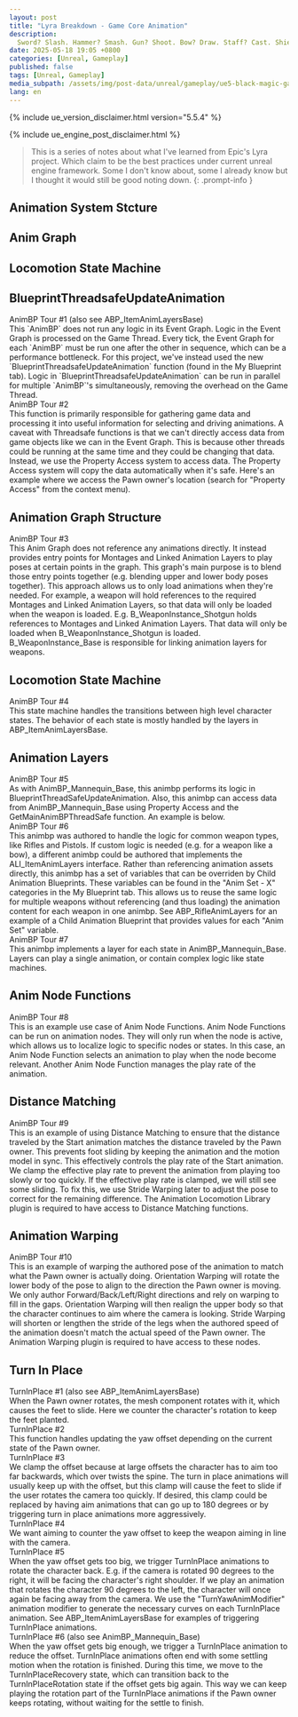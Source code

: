 ```yaml
---
layout: post
title: "Lyra Breakdown - Game Core Animation"
description:
  Sword? Slash. Hammer? Smash. Gun? Shoot. Bow? Draw. Staff? Cast. Shield? Block. Fist? Punch. Foot? Kick. Intuitive and simple, what's the problem? Well we need to program it, no, not 7 if-swtiches in Character class, we don't do that anymore.
date: 2025-05-18 19:05 +0800
categories: [Unreal, Gameplay]
published: false
tags: [Unreal, Gameplay]
media_subpath: /assets/img/post-data/unreal/gameplay/ue5-black-magic-game-core-audio/
lang: en
---
```


{% include ue_version_disclaimer.html version="5.5.4" %}

{% include ue_engine_post_disclaimer.html %}

> This is a series of notes about what I've learned from Epic's Lyra project. Which claim to be the best practices under current unreal engine framework. Some I don't know about, some I already know but I thought it would still be good noting down.
{: .prompt-info }

## Animation System Stcture

## Anim Graph

## Locomotion State Machine

## BlueprintThreadsafeUpdateAnimation

<div class="box-info" markdown="1">
<div class="title"> AnimBP Tour #1  (also see ABP_ItemAnimLayersBase) </div>
This `AnimBP` does not run any logic in its Event Graph.
Logic in the Event Graph is processed on the Game Thread. Every tick, the Event Graph for each `AnimBP` must be run one after the other in sequence, which can be a performance bottleneck.
For this project, we've instead used the new `BlueprintThreadsafeUpdateAnimation` function (found in the My Blueprint tab). Logic in `BlueprintThreadsafeUpdateAnimation` can be run in parallel for multiple `AnimBP`'s simultaneously, removing the overhead on the Game Thread.
</div>

<div class="box-info" markdown="1">
<div class="title"> AnimBP Tour #2</div>
This function is primarily responsible for gathering game data and processing it into useful information for selecting and driving animations.
A caveat with Threadsafe functions is that we can't directly access data from game objects like we can in the Event Graph. This is because other threads could be running at the same time and they could be changing that data. Instead, we use the Property Access system to access data. The Property Access system will copy the data automatically when it's safe.
Here's an example where we access the Pawn owner's location (search for "Property Access" from the context menu).
</div>

## Animation Graph Structure

<div class="box-info" markdown="1">
<div class="title"> AnimBP Tour #3</div>
This Anim Graph does not reference any animations directly. It instead provides entry points for Montages and Linked Animation Layers to play poses at certain points in the graph. This graph's main purpose is to blend those entry points together (e.g. blending upper and lower body poses together).
This approach allows us to only load animations when they're needed. For example, a weapon will hold references to the required Montages and Linked Animation Layers, so that data will only be loaded when the weapon is loaded.
E.g. B_WeaponInstance_Shotgun holds references to Montages and Linked Animation Layers. That data will only be loaded when B_WeaponInstance_Shotgun is loaded.
B_WeaponInstance_Base is responsible for linking animation layers for weapons.
</div>

## Locomotion State Machine

<div class="box-info" markdown="1">
<div class="title"> AnimBP Tour #4</div>
This state machine handles the transitions between high level character states.
The behavior of each state is mostly handled by the layers in ABP_ItemAnimLayersBase.
</div>

## Animation Layers

<div class="box-info" markdown="1">
<div class="title"> AnimBP Tour #5</div>
As with AnimBP_Mannequin_Base, this animbp performs its logic in BlueprintThreadSafeUpdateAnimation.
Also, this animbp can access data from AnimBP_Mannequin_Base using Property Access and the GetMainAnimBPThreadSafe function. An example is below.
</div>

<div class="box-info" markdown="1">
<div class="title"> AnimBP Tour #6</div>
This animbp was authored to handle the logic for common weapon types, like Rifles and Pistols. If custom logic is needed (e.g. for a weapon like a bow), a different animbp could be authored that implements the ALI_ItemAnimLayers interface.
Rather than referencing animation assets directly, this animbp has a set of variables that can be overriden by Child Animation Blueprints. These variables can be found in the "Anim Set - X" categories in the My Blueprint tab.
This allows us to reuse the same logic for multiple weapons without referencing (and thus loading) the animation content for each weapon in one animbp.
See ABP_RifleAnimLayers for an example of a Child Animation Blueprint that provides values for each "Anim Set" variable.
</div>

<div class="box-info" markdown="1">
<div class="title"> AnimBP Tour #7</div>
This animbp implements a layer for each state in AnimBP_Mannequin_Base.
Layers can play a single animation, or contain complex logic like state machines.
</div>

## Anim Node Functions

<div class="box-info" markdown="1">
<div class="title"> AnimBP Tour #8</div>
This is an example use case of Anim Node Functions.
Anim Node Functions can be run on animation nodes. They will only run when the node is active, which allows us to localize logic to specific nodes or states.
In this case, an Anim Node Function selects an animation to play when the node become relevant. Another Anim Node Function manages the play rate of the animation.
</div>

## Distance Matching

<div class="box-info" markdown="1">
<div class="title"> AnimBP Tour #9</div>
This is an example of using Distance Matching to ensure that the distance traveled by the Start animation matches the distance traveled by the Pawn owner. This prevents foot sliding by keeping the animation and the motion model in sync.
This effectively controls the play rate of the Start animation. We clamp the effective play rate to prevent the animation from playing too slowly or too quickly.
If the effective play rate is clamped, we will still see some sliding. To fix this, we use Stride Warping later to adjust the pose to correct for the remaining difference.
The Animation Locomotion Library plugin is required to have access to Distance Matching functions.
</div>

## Animation Warping

<div class="box-info" markdown="1">
<div class="title"> AnimBP Tour #10</div>
This is an example of warping the authored pose of the animation to match what the Pawn owner is actually doing.
Orientation Warping will rotate the lower body of the pose to align to the direction the Pawn owner is moving. We only author Forward/Back/Left/Right directions and rely on warping to fill in the gaps.
Orientation Warping will then realign the upper body so that the character continues to aim where the camera is looking.
Stride Warping will shorten or lengthen the stride of the legs when the authored speed of the animation doesn't match the actual speed of the Pawn owner.
The Animation Warping plugin is required to have access to these nodes.
</div>

## Turn In Place

<div class="box-info" markdown="1">
<div class="title"> TurnInPlace #1 (also see ABP_ItemAnimLayersBase)</div>
When the Pawn owner rotates, the mesh component rotates with it, which causes the feet to slide.
Here we counter the character's rotation to keep the feet planted.
</div>

<div class="box-info" markdown="1">
<div class="title"> TurnInPlace #2</div>
This function handles updating the yaw offset depending on the current state of the Pawn owner.
</div>

<div class="box-info" markdown="1">
<div class="title"> TurnInPlace #3</div>
We clamp the offset because at large offsets the character has to aim too far backwards, which over twists the spine. The turn in place animations will usually keep up with the offset, but this clamp will cause the feet to slide if the user rotates the camera too quickly.
If desired, this clamp could be replaced by having aim animations that can go up to 180 degrees or by triggering turn in place animations more aggressively.
</div>

<div class="box-info" markdown="1">
<div class="title"> TurnInPlace #4</div>
We want aiming to counter the yaw offset to keep the weapon aiming in line with the camera.
</div>

<div class="box-info" markdown="1">
<div class="title"> TurnInPlace #5</div>
When the yaw offset gets too big, we trigger TurnInPlace animations to rotate the character back. E.g. if the camera is rotated 90 degrees to the right, it will be facing the character's right shoulder. If we play an animation that rotates the character 90 degrees to the left, the character will once again be facing away from the camera.
We use the "TurnYawAnimModifier" animation modifier to generate the necessary curves on each TurnInPlace animation.
See ABP_ItemAnimLayersBase for examples of triggering TurnInPlace animations.
</div>

<div class="box-info" markdown="1">
<div class="title"> TurnInPlace #6 (also see AnimBP_Mannequin_Base)</div>
When the yaw offset gets big enough, we trigger a TurnInPlace animation to reduce the offset.
TurnInPlace animations often end with some settling motion when the rotation is finished. During this time, we move to the TurnInPlaceRecovery state, which can transition back to the TurnInPlaceRotation state if the offset gets big again.
This way we can keep playing the rotation part of the TurnInPlace animations if the Pawn owner keeps rotating, without waiting for the settle to finish.
</div>